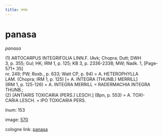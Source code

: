 ```yaml
---
title: पनस
---
```


# panasa

<i>panasa</i>  <div n="P" />(1) <bot>ARTOCARPUS INTEGRIFOLIA LINN.</bot><bot>F.</bot> (Avk; Chopra; Dutt; DWH <div n="lb" />3, p. 355; Gul; HK; IRM 1, p. 125; KB 3, p. 2336-2338; MW; Nadk. 1, [Page-571+ 35] <div n="lb" />nr. 249; PW; Roxb., p. 633; Watt CP, p. 94) = <bot>A. HETEROPHYLLA <div n="lb" />LAM.</bot> (Chopra; IRM 1, p. 125) [= <bot>A. INTEGRA</bot> (<bot>THUNB.</bot>) MERRILL] <div n="lb" />(IRM 1, p. 125-126) = <bot>A. INTEGRA MERRILL</bot> = <bot>RADERMACHIA INTEGRA <div n="lb" />THUNB.</bot>; <div n="P" />(2) [<bot>ANTIARIS TOXICARIA (PERS.) LESCH.</bot>] (Bpn, p. 553) = <bot>A. TOXI- <div n="lb" />CARIA LESCH.</bot> = <bot>IPO TOXICARIA PERS.</bot>

lnum: 153

image: [570](https://www.sanskrit-lexicon.uni-koeln.de/scans/csl-apidev/servepdf.php?dict=snp&page=570)

cologne link: [panasa](https://sanskrit-lexicon.uni-koeln.de/scans/csl-apidev/getword.php?dict=snp&key=panasa)

